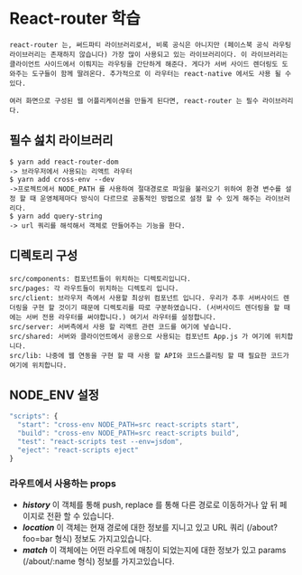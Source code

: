 # React-router 학습

```
react-router 는, 써드파티 라이브러리로서, 비록 공식은 아니지만 (페이스북 공식 라우팅 라이브러리는 존재하지 않습니다) 가장 많이 사용되고 있는 라이브러리이다. 이 라이브러리는 클라이언트 사이드에서 이뤄지는 라우팅을 간단하게 해준다. 게다가 서버 사이드 렌더링도 도와주는 도구들이 함께 딸려온다. 추가적으로 이 라우터는 react-native 에서도 사용 될 수 있다.

여러 화면으로 구성된 웹 어플리케이션을 만들게 된다면, react-router 는 필수 라이브러리다.

```

## 필수 섪치 라이브러리

```
$ yarn add react-router-dom
-> 브라우저에서 사용되는 리액트 라우터
$ yarn add cross-env --dev
->프로젝트에서 NODE_PATH 를 사용하여 절대경로로 파일을 불러오기 위하여 환경 변수를 설정 할 때 운영체제마다 방식이 다르므로 공통적인 방법으로 설정 할 수 있게 해주는 라이브러리다.
$ yarn add query-string
-> url 쿼리를 해석해서 객체로 만들어주는 기능을 한다.

```

## 디렉토리 구성

```
src/components: 컴포넌트들이 위치하는 디렉토리입니다.
src/pages: 각 라우트들이 위치하는 디렉토리 입니다.
src/client: 브라우저 측에서 사용할 최상위 컴포넌트 입니다. 우리가 추후 서버사이드 렌더링을 구현 할 것이기 때문에 디렉토리를 따로 구분하였습니다. (서버사이드 렌더링을 할 때에는 서버 전용 라우터를 써야합니다.) 여기서 라우터를 설정합니다.
src/server: 서버측에서 사용 할 리액트 관련 코드를 여기에 넣습니다.
src/shared: 서버와 클라이언트에서 공용으로 사용되는 컴포넌트 App.js 가 여기에 위치합니다.
src/lib: 나중에 웹 연동을 구현 할 때 사용 할 API와 코드스플리팅 할 때 필요한 코드가 여기에 위치합니다.

```

## NODE_ENV 설정
```javaScript
"scripts": {
  "start": "cross-env NODE_PATH=src react-scripts start",
  "build": "cross-env NODE_PATH=src react-scripts build",
  "test": "react-scripts test --env=jsdom",
  "eject": "react-scripts eject"
}
```

### 라우트에서 사용하는 props

+ ***history*** 이 객체를 통해 push, replace 를 통해 다른 경로로 이동하거나 앞 뒤 페이지로 전환 할 수 있습니다.
+ ***location*** 이 객체는 현재 경로에 대한 정보를 지니고 있고 URL 쿼리 (/about?foo=bar 형식) 정보도 가지고있습니다.
+ ***match*** 이 객체에는 어떤 라우트에 매칭이 되었는지에 대한 정보가 있고 params (/about/:name 형식) 정보를 가지고있습니다.
